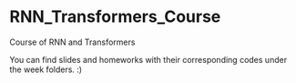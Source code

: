 # RNN_Transformers_Course
Course of RNN and Transformers

You can find slides and homeworks with their corresponding codes under the week folders. :)
